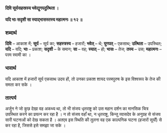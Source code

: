 #### दिवि सूर्यसहस्रस्य भवेद्युगपदुत्थिता ।
#### यदि भाः सदृशी सा स्याद्भासस्तस्य महात्मनः ॥ १२ ॥

### शब्दार्थ

**दिवि** – आकाश में; **सूर्य** – सूर्य का; **सहस्त्रस्य** – हजारों; **भवेत्** – थे; **युगपत्** – एकसाथ; **उत्थिता** – उपस्थित; **यदि** – यदि; **भाः** – प्रकाश; **सदृशी** – के समान; **सा** – वह; **स्यात्** – हो; **भासः** – तेज; **तस्य** – उस; **महात्मनः** – परम स्वामी का ।

### भावार्थ

यदि आकाश में हजारों सूर्य एकसाथ उदय हों, तो उनका प्रकाश शायद परमपुरुष के इस विश्वरूप के तेज की समता कर सके ।

### तात्पर्य

अर्जुन ने जो कुछ देखा वह अकथ्य था, तो भी संजय धृतराष्ट्र को उस महान दर्शन का मानसिक चित्र उपस्थित करने का प्रयत्न कर रहा है । न तो संजय वहाँ था, न धृतराष्ट्र, किन्तु व्यासदेव के अनुग्रह से संजय सारी घटनाओं को देख सकता है । अतएव इस स्थिति की तुलना वह एक काल्पनिक घटना (हजारों सूर्यों) से कर रहा है, जिससे इसे समझा जा सके ।